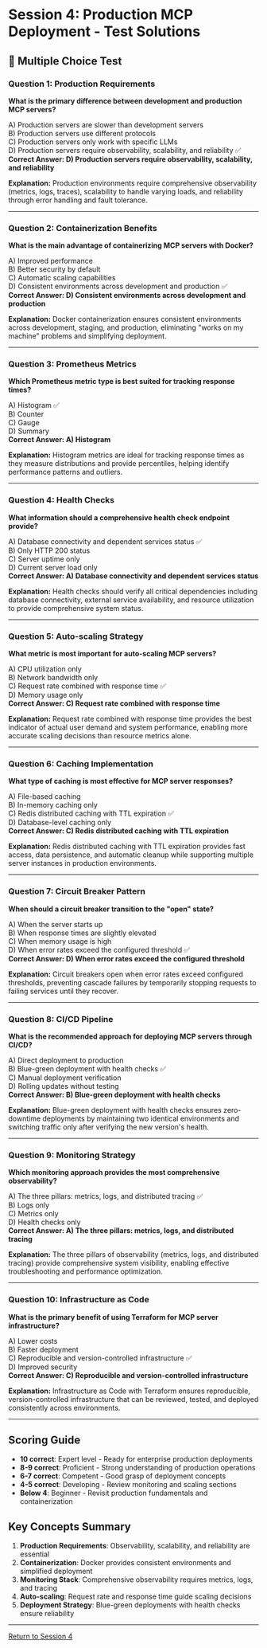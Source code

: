 # Session 4: Production MCP Deployment - Test Solutions

## 📝 Multiple Choice Test

### Question 1: Production Requirements
**What is the primary difference between development and production MCP servers?**

A) Production servers are slower than development servers  
B) Production servers use different protocols  
C) Production servers only work with specific LLMs  
D) Production servers require observability, scalability, and reliability ✅  
**Correct Answer: D) Production servers require observability, scalability, and reliability**

**Explanation:** Production environments require comprehensive observability (metrics, logs, traces), scalability to handle varying loads, and reliability through error handling and fault tolerance.

---

### Question 2: Containerization Benefits
**What is the main advantage of containerizing MCP servers with Docker?**

A) Improved performance  
B) Better security by default  
C) Automatic scaling capabilities  
D) Consistent environments across development and production ✅  
**Correct Answer: D) Consistent environments across development and production**

**Explanation:** Docker containerization ensures consistent environments across development, staging, and production, eliminating "works on my machine" problems and simplifying deployment.

---

### Question 3: Prometheus Metrics
**Which Prometheus metric type is best suited for tracking response times?**

A) Histogram ✅  
B) Counter  
C) Gauge  
D) Summary  
**Correct Answer: A) Histogram**

**Explanation:** Histogram metrics are ideal for tracking response times as they measure distributions and provide percentiles, helping identify performance patterns and outliers.

---

### Question 4: Health Checks
**What information should a comprehensive health check endpoint provide?**

A) Database connectivity and dependent services status ✅  
B) Only HTTP 200 status  
C) Server uptime only  
D) Current server load only  
**Correct Answer: A) Database connectivity and dependent services status**

**Explanation:** Health checks should verify all critical dependencies including database connectivity, external service availability, and resource utilization to provide comprehensive system status.

---

### Question 5: Auto-scaling Strategy
**What metric is most important for auto-scaling MCP servers?**

A) CPU utilization only  
B) Network bandwidth only  
C) Request rate combined with response time ✅  
D) Memory usage only  
**Correct Answer: C) Request rate combined with response time**

**Explanation:** Request rate combined with response time provides the best indicator of actual user demand and system performance, enabling more accurate scaling decisions than resource metrics alone.

---

### Question 6: Caching Implementation
**What type of caching is most effective for MCP server responses?**

A) File-based caching  
B) In-memory caching only  
C) Redis distributed caching with TTL expiration ✅  
D) Database-level caching only  
**Correct Answer: C) Redis distributed caching with TTL expiration**

**Explanation:** Redis distributed caching with TTL expiration provides fast access, data persistence, and automatic cleanup while supporting multiple server instances in production environments.

---

### Question 7: Circuit Breaker Pattern
**When should a circuit breaker transition to the "open" state?**

A) When the server starts up  
B) When response times are slightly elevated  
C) When memory usage is high  
D) When error rates exceed the configured threshold ✅  
**Correct Answer: D) When error rates exceed the configured threshold**

**Explanation:** Circuit breakers open when error rates exceed configured thresholds, preventing cascade failures by temporarily stopping requests to failing services until they recover.

---

### Question 8: CI/CD Pipeline
**What is the recommended approach for deploying MCP servers through CI/CD?**

A) Direct deployment to production  
B) Blue-green deployment with health checks ✅  
C) Manual deployment verification  
D) Rolling updates without testing  
**Correct Answer: B) Blue-green deployment with health checks**

**Explanation:** Blue-green deployment with health checks ensures zero-downtime deployments by maintaining two identical environments and switching traffic only after verifying the new version's health.

---

### Question 9: Monitoring Strategy
**Which monitoring approach provides the most comprehensive observability?**

A) The three pillars: metrics, logs, and distributed tracing ✅  
B) Logs only  
C) Metrics only  
D) Health checks only  
**Correct Answer: A) The three pillars: metrics, logs, and distributed tracing**

**Explanation:** The three pillars of observability (metrics, logs, and distributed tracing) provide comprehensive system visibility, enabling effective troubleshooting and performance optimization.

---

### Question 10: Infrastructure as Code
**What is the primary benefit of using Terraform for MCP server infrastructure?**

A) Lower costs  
B) Faster deployment  
C) Reproducible and version-controlled infrastructure ✅  
D) Improved security  
**Correct Answer: C) Reproducible and version-controlled infrastructure**

**Explanation:** Infrastructure as Code with Terraform ensures reproducible, version-controlled infrastructure that can be reviewed, tested, and deployed consistently across environments.

---

## Scoring Guide

- **10 correct**: Expert level - Ready for enterprise production deployments  
- **8-9 correct**: Proficient - Strong understanding of production operations  
- **6-7 correct**: Competent - Good grasp of deployment concepts  
- **4-5 correct**: Developing - Review monitoring and scaling sections  
- **Below 4**: Beginner - Revisit production fundamentals and containerization  

## Key Concepts Summary

1. **Production Requirements**: Observability, scalability, and reliability are essential  
2. **Containerization**: Docker provides consistent environments and simplified deployment  
3. **Monitoring Stack**: Comprehensive observability requires metrics, logs, and tracing  
4. **Auto-scaling**: Request rate and response time guide scaling decisions  
5. **Deployment Strategy**: Blue-green deployments with health checks ensure reliability  

---

[Return to Session 4](Session4_Production_MCP_Deployment.md)